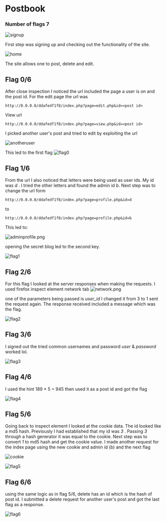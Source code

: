 # Postbook
### Number of flags 7
![signup](Signup_page.png)

First step was signing up and checking out the functionality of the site.

![home](home.png)

The site allows one to post, delete and edit. 

## Flag 0/6
After close inspection I noticed the url included the page a user is on and the post id. 
For the edit page the url was
```
http://0.0.0.0/ddafedf1f8/index.php?page=edit.php&id=<post id>
```

View url

```
http://0.0.0.0/ddafedf1f8/index.php?page=view.php&id=<post id>
```

I picked another user's post and tried to edit by exploiting the url

![anotheruser](anotheruser.png)


This led to the first flag
![flag0](flag0.png)

## Flag 1/6
From the url I also noticed that letters were being used as user ids. My id was *d* . I tried the other letters and found the admin id *b*.
Next step was to change the url form 
```
http://0.0.0.0/ddafedf1f8/index.php?page=profile.php&id=d
```
to 
```
http://0.0.0.0/ddafedf1f8/index.php?page=profile.php&id=b
```
This led to:

![adminprofile.png](adminprofile.png)

opening the secret blog led to the second key.

![flag1](flag1.png)

## Flag 2/6
For this flag I looked at the server responses when making the requests.
I used firefox inspect element network tab
![network.png](network.png)

one of the parameters being passed is  *user_id* I changed it from 3 to 1 sent the request again.
The response received included a message which was the flag.

![flag2](flag2.png)

## Flag 3/6
I signed out the tried common usernames and password
*user* & *password* worked lol.

![flag3](flag3.png)

## Flag 4/6
I used the hint 189 * 5 = 945
then used it as a post id and got the flag

![flag4](flag4.png)

## Flag 5/6
Going back to inspect element I looked at the cookie data. The id looked like a md5 hash. Previously I had established that my id was *3* . Passing *3* through a hash generator it was equal to the cookie. Next step was to convert *1* to md5 hash and get the cookie value. I made another request for the index page using the new cookie and admin id (b) and the next flag

![cookie](cookie.png)

![flag5](flag5.png)


## Flag 6/6
using the same logic as in flag 5/6, delete has an id which is the hash of post id. I submitted a delete request for another user's post and got the last flag as a response.

![flag6](flag6.png)


